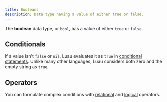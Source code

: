 ```yaml
---
title: Booleans
description: Data type having a value of either true or false.
---
```


The **boolean** data type, or `bool`, has a value of either `true` or `false`.

## Conditionals

If a value isn't `false` or `nil`, Luau evaluates it as `true` in [conditional statements](control-structures.md#if-statements). Unlike many other languages, Luau considers both zero and the empty string as `true`.

## Operators

You can formulate complex conditions with [relational](operators.md#relational) and [logical](operators.md#logical) operators.
